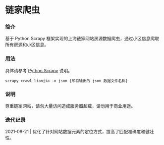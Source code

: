 # 链家爬虫
### 简介 
基于 Python Scrapy 框架实现的上海链家网站房源数据爬虫，通过小区信息爬取所有房源和小区信息。
### 用法
具体请参考 [Python Scrapy](https://scrapy.org/) 说明。

```scrapy crawl lianjia -o json {即将输出的 json 数据文件名称}```

### 说明
尊重链家网站，请勿大量访问造成服务器超载，请勿用于商业用途。

### 迭代记录
2021-08-21 | 优化了针对网站数据元素的定位方式，提高了匹配准确度和健壮性。
